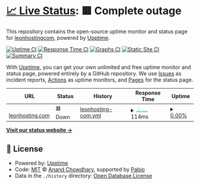 # [📈 Live Status](https://leonhosting.com): <!--live status--> **🟥 Complete outage**

This repository contains the open-source uptime monitor and status page for [leonhostingcom](https://leonhosting.com), powered by [Upptime](https://github.com/upptime/upptime).

[![Uptime CI](https://github.com/leonhostingcom/upptime/workflows/Uptime%20CI/badge.svg)](https://github.com/leonhostingcom/upptime/actions?query=workflow%3A%22Uptime+CI%22)
[![Response Time CI](https://github.com/leonhostingcom/upptime/workflows/Response%20Time%20CI/badge.svg)](https://github.com/leonhostingcom/upptime/actions?query=workflow%3A%22Response+Time+CI%22)
[![Graphs CI](https://github.com/leonhostingcom/upptime/workflows/Graphs%20CI/badge.svg)](https://github.com/leonhostingcom/upptime/actions?query=workflow%3A%22Graphs+CI%22)
[![Static Site CI](https://github.com/leonhostingcom/upptime/workflows/Static%20Site%20CI/badge.svg)](https://github.com/leonhostingcom/upptime/actions?query=workflow%3A%22Static+Site+CI%22)
[![Summary CI](https://github.com/leonhostingcom/upptime/workflows/Summary%20CI/badge.svg)](https://github.com/leonhostingcom/upptime/actions?query=workflow%3A%22Summary+CI%22)

With [Upptime](https://upptime.js.org), you can get your own unlimited and free uptime monitor and status page, powered entirely by a GitHub repository. We use [Issues](https://github.com/leonhostingcom/upptime/issues) as incident reports, [Actions](https://github.com/leonhostingcom/upptime/actions) as uptime monitors, and [Pages](https://leonhosting.com) for the status page.

<!--start: status pages-->
<!-- This summary is generated by Upptime (https://github.com/upptime/upptime) -->
<!-- Do not edit this manually, your changes will be overwritten -->
<!-- prettier-ignore -->
| URL | Status | History | Response Time | Uptime |
| --- | ------ | ------- | ------------- | ------ |
| <img alt="" src="https://icons.duckduckgo.com/ip3/leonhosting.com.ico" height="13"> [leonhosting.com](https://leonhosting.com) | 🟥 Down | [leonhosting-com.yml](https://github.com/leonhostingcom/upptime/commits/HEAD/history/leonhosting-com.yml) | <details><summary><img alt="Response time graph" src="./graphs/leonhosting-com/response-time-week.png" height="20"> 114ms</summary><br><a href="https://leonhostingcom.github.io/upptime/history/leonhosting-com"><img alt="Response time 116" src="https://img.shields.io/endpoint?url=https%3A%2F%2Fraw.githubusercontent.com%2Fleonhostingcom%2Fupptime%2FHEAD%2Fapi%2Fleonhosting-com%2Fresponse-time.json"></a><br><a href="https://leonhostingcom.github.io/upptime/history/leonhosting-com"><img alt="24-hour response time 105" src="https://img.shields.io/endpoint?url=https%3A%2F%2Fraw.githubusercontent.com%2Fleonhostingcom%2Fupptime%2FHEAD%2Fapi%2Fleonhosting-com%2Fresponse-time-day.json"></a><br><a href="https://leonhostingcom.github.io/upptime/history/leonhosting-com"><img alt="7-day response time 114" src="https://img.shields.io/endpoint?url=https%3A%2F%2Fraw.githubusercontent.com%2Fleonhostingcom%2Fupptime%2FHEAD%2Fapi%2Fleonhosting-com%2Fresponse-time-week.json"></a><br><a href="https://leonhostingcom.github.io/upptime/history/leonhosting-com"><img alt="30-day response time 116" src="https://img.shields.io/endpoint?url=https%3A%2F%2Fraw.githubusercontent.com%2Fleonhostingcom%2Fupptime%2FHEAD%2Fapi%2Fleonhosting-com%2Fresponse-time-month.json"></a><br><a href="https://leonhostingcom.github.io/upptime/history/leonhosting-com"><img alt="1-year response time 116" src="https://img.shields.io/endpoint?url=https%3A%2F%2Fraw.githubusercontent.com%2Fleonhostingcom%2Fupptime%2FHEAD%2Fapi%2Fleonhosting-com%2Fresponse-time-year.json"></a></details> | <details><summary><a href="https://leonhostingcom.github.io/upptime/history/leonhosting-com">0.00%</a></summary><a href="https://leonhostingcom.github.io/upptime/history/leonhosting-com"><img alt="All-time uptime 13.61%" src="https://img.shields.io/endpoint?url=https%3A%2F%2Fraw.githubusercontent.com%2Fleonhostingcom%2Fupptime%2FHEAD%2Fapi%2Fleonhosting-com%2Fuptime.json"></a><br><a href="https://leonhostingcom.github.io/upptime/history/leonhosting-com"><img alt="24-hour uptime 0.00%" src="https://img.shields.io/endpoint?url=https%3A%2F%2Fraw.githubusercontent.com%2Fleonhostingcom%2Fupptime%2FHEAD%2Fapi%2Fleonhosting-com%2Fuptime-day.json"></a><br><a href="https://leonhostingcom.github.io/upptime/history/leonhosting-com"><img alt="7-day uptime 0.00%" src="https://img.shields.io/endpoint?url=https%3A%2F%2Fraw.githubusercontent.com%2Fleonhostingcom%2Fupptime%2FHEAD%2Fapi%2Fleonhosting-com%2Fuptime-week.json"></a><br><a href="https://leonhostingcom.github.io/upptime/history/leonhosting-com"><img alt="30-day uptime 0.00%" src="https://img.shields.io/endpoint?url=https%3A%2F%2Fraw.githubusercontent.com%2Fleonhostingcom%2Fupptime%2FHEAD%2Fapi%2Fleonhosting-com%2Fuptime-month.json"></a><br><a href="https://leonhostingcom.github.io/upptime/history/leonhosting-com"><img alt="1-year uptime 13.61%" src="https://img.shields.io/endpoint?url=https%3A%2F%2Fraw.githubusercontent.com%2Fleonhostingcom%2Fupptime%2FHEAD%2Fapi%2Fleonhosting-com%2Fuptime-year.json"></a></details>

<!--end: status pages-->

[**Visit our status website →**](https://leonhosting.com)

## 📄 License

- Powered by: [Upptime](https://github.com/upptime/upptime)
- Code: [MIT](./LICENSE) © [Anand Chowdhary](https://anandchowdhary.com), supported by [Pabio](https://pabio.com)
- Data in the `./history` directory: [Open Database License](https://opendatacommons.org/licenses/odbl/1-0/)

